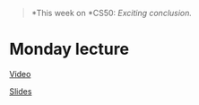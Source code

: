 > *This week on *CS50:
> *Exciting conclusion.*

# Monday lecture

[Video](http://cs50.tv/2011/fall/lectures/12/week12m.mp4)

[Slides](http://cdn.cs50.net/2011/fall/lectures/12/week12m.pdf)

